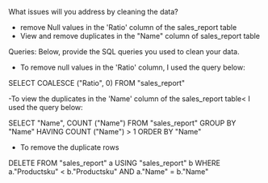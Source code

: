 What issues will you address by cleaning the data?
* remove Null values in the 'Ratio' column of the sales_report table
* View and remove duplicates in the "Name" column of sales_report table


Queries:
Below, provide the SQL queries you used to clean your data.

- To remove null values in the 'Ratio' column, I used the query below:
  
SELECT COALESCE ("Ratio", 0)
FROM "sales_report"

-To view the duplicates in the 'Name' column of the sales_report table< I used the query below: 

SELECT "Name", COUNT ("Name")
FROM "sales_report"
GROUP BY "Name"
HAVING COUNT ("Name") > 1
ORDER BY "Name"

- To remove the duplicate rows
  
DELETE FROM "sales_report" a
USING "sales_report" b
WHERE a."Productsku" < b."Productsku"
AND a."Name" = b."Name"
